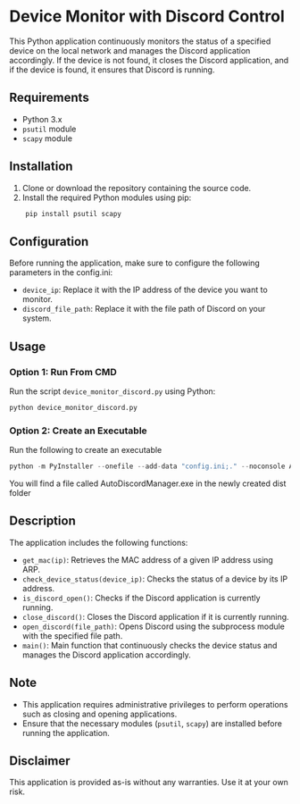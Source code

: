 # Device Monitor with Discord Control

This Python application continuously monitors the status of a specified device on the local network and manages the Discord application accordingly. If the device is not found, it closes the Discord application, and if the device is found, it ensures that Discord is running.
## Requirements
- Python 3.x
- `psutil` module
- `scapy` module
## Installation
1. Clone or download the repository containing the source code.
2. Install the required Python modules using pip:
```python
    pip install psutil scapy
```
## Configuration
Before running the application, make sure to configure the following parameters in the config.ini:
- `device_ip`: Replace it with the IP address of the device you want to monitor.
- `discord_file_path`: Replace it with the file path of Discord on your system.
## Usage
### Option 1: Run From CMD
Run the script `device_monitor_discord.py` using Python:
```python
python device_monitor_discord.py
```
### Option 2: Create an Executable 
Run the following to create an executable
```Python
python -m PyInstaller --onefile --add-data "config.ini;." --noconsole AutoDiscordManager.py
```
You will find a file called AutoDiscordManager.exe in the newly created dist folder
## Description
The application includes the following functions:
- `get_mac(ip)`: Retrieves the MAC address of a given IP address using ARP.
- `check_device_status(device_ip)`: Checks the status of a device by its IP address.
- `is_discord_open()`: Checks if the Discord application is currently running.
- `close_discord()`: Closes the Discord application if it is currently running.
- `open_discord(file_path)`: Opens Discord using the subprocess module with the specified file path.
- `main()`: Main function that continuously checks the device status and manages the Discord application accordingly.
## Note
- This application requires administrative privileges to perform operations such as closing and opening applications.
- Ensure that the necessary modules (`psutil`, `scapy`) are installed before running the application.
## Disclaimer
This application is provided as-is without any warranties. Use it at your own risk.